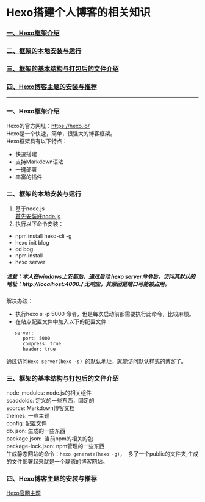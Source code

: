 # Hexo搭建个人博客的相关知识  
### <a href="#1">一、Hexo框架介绍</a>  
### <a href="#2">二、框架的本地安装与运行</a>  
### <a href="#3">三、框架的基本结构与打包后的文件介绍</a>  
### <a href="#4">四、Hexo博客主题的安装与推荐</a>  

--- 
### <a name="#1">一、Hexo框架介绍</a>  
Hexo的官方网址：https://hexo.io/  
Hexo是一个快速，简单，很强大的博客框架。  
Hexo框架具有以下特点：
- 快速搭建  
- 支持Markdown语法  
- 一键部署  
- 丰富的插件  
### <a name="#2">二、框架的本地安装与运行</a>  
1. 基于node.js  
  [首先安装好node.js](https://www.runoob.com/nodejs/nodejs-install-setup.html)
2. 执行以下命令安装：  
- npm install hexo-cli -g  
- hexo init blog  
- cd bog  
- npm install  
- hexo server  
##### 注意：本人在windows上安装后，通过启动  hexo server命令后，访问其默认的地址：http://localhost:4000./ 无响应，其原因是端口可能被占用。    
解决办法：
- 执行hexo s -p 5000 命令，但是每次启动前都需要执行此命令，比较麻烦。  
- 在站点配置文件中加入以下的配置文件：  
 ```  
    server:
       port: 5000
       compress: true
       header: true  
 ```   
 通过访问```Hexo server(hexo -s) ```的默认地址，就能访问默认样式的博客了。  
 ### <a name="#3">三、框架的基本结构与打包后的文件介绍</a>  
 ![]()  
 node_modules: node.js的相关组件  
 scaddolds: 定义的一些东西，固定的   
 soorce: Markdown博客文档  
 themes: 一些主题  
 config: 配置文件  
 db.json: 生成的一些东西  
 package.json:  当前npm的相关的包  
 package-lock.json: npm管理的一些东西    
 生成静态网站的命令：```hexo generate(hexo -g)```，  多了一个public的文件夹,生成的文件部署起来就是一个静态的博客网站。  
 ### <a name="#4">四、Hexo博客主题的安装与推荐</a>  
 [Hexo官网主题](https://hexo.io/themes/)  
